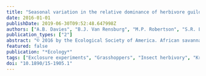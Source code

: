 ```yaml
---
title: "Seasonal variation in the relative dominance of herbivore guilds in an African savanna"
date: 2016-01-01
publishDate: 2019-06-30T09:52:48.647998Z
authors: ["A.B. Davies", "B.J. Van Rensburg", "M.P. Robertson", "S.R. Levick", "G.P. Asner", "C.L. Parr"]
publication_types: ["2"]
abstract: "© 2016 by the Ecological Society of America. African savannas are highly seasonal with a diverse array of both mammalian and invertebrate herbivores, yet herbivory studies have focused almost exclusively on mammals. We conducted a 2-yr exclosure experiment in South Africa's Kruger National Park to measure the relative impact of these two groups of herbivores on grass removal at both highly productive patches (termite mounds) and in the less productive savanna matrix. Invertebrate and mammalian herbivory was greater on termite mounds, but the relative importance of each group changed over time. Mammalian offtake was higher than invertebrates in the dry season, but can be eclipsed by invertebrates during the wet season when this group is more active. Our results demonstrate that invertebrates play a substantial role in savanna herbivory and should not be disregarded in attempts to understand the impacts of herbivory on ecosystems."
featured: false
publication: "*Ecology*"
tags: ["Exclosure experiments", "Grasshoppers", "Insect herbivory", "Kruger national park", "Macrotermes", "Nutrients"]
doi: "10.1890/15-1905.1"
---
```


